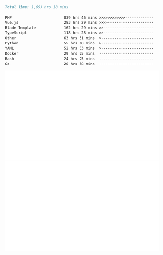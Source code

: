 <!--START_SECTION:waka-->

```markdown
Total Time: 1,693 hrs 18 mins

PHP                        839 hrs 46 mins >>>>>>>>>>>>-------------   47.79 %
Vue.js                     283 hrs 29 mins >>>>---------------------   16.13 %
Blade Template             162 hrs 29 mins >>-----------------------   09.25 %
TypeScript                 118 hrs 28 mins >>-----------------------   06.74 %
Other                      63 hrs 51 mins  >------------------------   03.63 %
Python                     55 hrs 18 mins  >------------------------   03.15 %
YAML                       52 hrs 33 mins  >------------------------   02.99 %
Docker                     29 hrs 25 mins  -------------------------   01.67 %
Bash                       24 hrs 25 mins  -------------------------   01.39 %
Go                         20 hrs 58 mins  -------------------------   01.19 %
```

<!--END_SECTION:waka-->
<p align="center">
    <img src="https://raw.githubusercontent.com/rjp2525/rjp2525/output/generated/overview.svg">
    <img src="https://raw.githubusercontent.com/rjp2525/rjp2525/output/generated/languages.svg">
</p>
